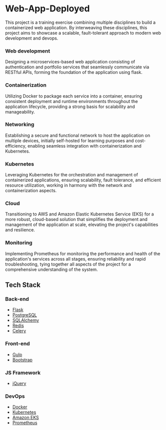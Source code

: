 # Web-App-Deployed
This project is a training exercise combining multiple disciplines to build a containerized web application. By interweaving these disciplines, this project aims to showcase a scalable, fault-tolerant approach to modern web development and devops.

### Web development
Designing a microservices-based web application consisting of authentication and portfolio services that seamlessly communicate via RESTful APIs, forming the foundation of the application using flask.
### Containerization
Utilizing Docker to package each service into a container, ensuring consistent deployment and runtime environments throughout the application lifecycle, providing a strong basis for scalability and manageability.
### Networking
Establishing a secure and functional network to host the application on multiple devices, initially self-hosted for learning purposes and cost-efficiency, enabling seamless integration with containerization and Kubernetes.
### Kubernetes
Leveraging Kubernetes for the orchestration and management of containerized applications, ensuring scalability, fault tolerance, and efficient resource utilization, working in harmony with the network and containerization aspects.
### Cloud
Transitioning to AWS and Amazon Elastic Kubernetes Service (EKS) for a more robust, cloud-based solution that simplifies the deployment and management of the application at scale, elevating the project's capabilities and resilience.
### Monitoring
Implementing Prometheus for monitoring the performance and health of the application's services across all stages, ensuring reliability and rapid troubleshooting, tying together all aspects of the project for a comprehensive understanding of the system.

## Tech Stack

### Back-end
- [Flask](https://flask.palletsprojects.com/en/2.2.x/)
- [PostgreSQL](https://www.postgresql.org/)
- [SQLAlchemy](https://github.com/sqlalchemy/sqlalchemy)
- [Redis](https://redis.io/)
- [Celery](https://github.com/celery/celery)

### Front-end
- [Gulp](https://gulpjs.com/)
- [Bootstrap](https://getbootstrap.com/)

### JS Framework
- [jQuery](https://jquery.com/)

### DevOps
- [Docker](https://www.docker.com/) 
- [Kubernetes](https://kubernetes.io/)
- [Amazon EKS](https://aws.amazon.com/eks/)
- [Prometheus](https://prometheus.io/)

